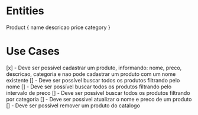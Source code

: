 
# Entities

Product {
  name
  descricao
  price
  category
}

# Use Cases

[x] - Deve ser possível cadastrar um produto, informando: nome, preco, descricao, categoria e nao pode cadastrar um produto com um nome existente
[] - Deve ser possível buscar todos os produtos filtrando pelo nome
[] - Deve ser possível buscar todos os produtos filtrando pelo intervalo de preco
[] - Deve ser possível buscar todos os produtos filtrando por categoria
[] - Deve ser possivel atualizar o nome e preco de um produto
[] - Deve ser possivel remover um produto do catalogo